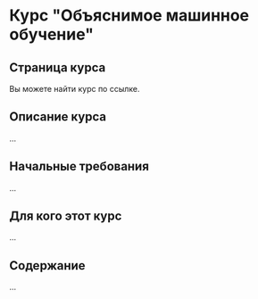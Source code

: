 # Курс "Объяснимое машинное обучение"

## Страница курса
Вы можете найти курс по ссылке.

## Описание курса
...

## Начальные требования
...

## Для кого этот курс
...

## Содержание
...
